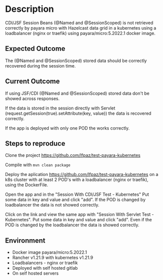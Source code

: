 # Description #

 CDI/JSF Session Beans (@Named and @SessionScoped) is not retrieved correctly by payara micro with Hazelcast data grid in a kubernetes using a loadbalancer (nginx or traefik)  using payara/micro:5.2022.1 docker image.

## Expected Outcome ##

The (@Named and @SessionScoped) stored data should be correctly recovered during the session time.

## Current Outcome ##

If using JSF/CDI (@Named and @SessionScoped) stored data don't be showed across responses.

If the data is stored in the session directly with Servlet (request.getSession(true).setAttribute(key, value)) the data is recovered correctly.

If the app is deployed with only one POD the works correctly.

## Steps to reproduce ## 

Clone the project  https://github.com/lfpaz/test-payara-kubernetes

Compile with `mvn clean package`

Deploy the aplication https://github.com/lfpaz/test-payara-kubernetes on a k8s cluster with at least 2 POD's with a loadbalancer (nginx or traefik), using the DockerFile.

Open the app and in the "Session With CDI/JSF Test - Kubernetes"  Put some data in key and value and click "add". If the POD is changed by loadbalancer the data is not showed correctly.

Click on the link and view the same app with "Session With Servlet Test - Kubernetes". Put some data in key and value and click "add". Even if the POD is changed by the loadbalancer the data is showed correctly.

## Environment ##

- Docker image payara/micro:5.2022.1
- Rancher v1.21.9 with kubernetes v1.21.9 
- Loadbalancers - nginx or traefik 
- Deployed with self hosted gitlab
- On self hosted servers

